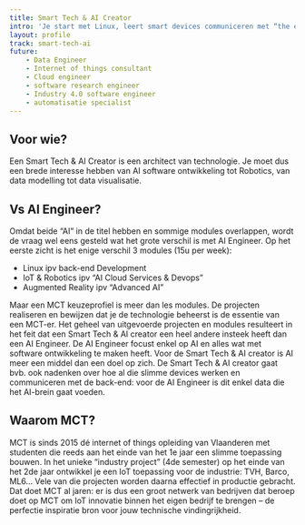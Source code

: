 ```yaml
---
title: Smart Tech & AI Creator
intro: 'Je start met Linux, leert smart devices communiceren met “the edge” of “the cloud” en verdiept je in Big Data en AI. Je wil immers begrijpen hoe een compleet Internet of Things project werkt van sensor t.e.m. AI back-end. Je ontwikkelt een Augmented Reality interface omdat dit voor veel internet of things applicaties dé manier is om informatie dicht bij de gebruikers van de IoT applicatie te brengen.  De Smart Tech & AI Creator is ons profiel dat technologisch het diepst duikt in de internet-of-things-wereld.'
layout: profile
track: smart-tech-ai
future:
    - Data Engineer
    - Internet of things consultant
    - Cloud engineer
    - software research engineer
    - Industry 4.0 software engineer
    - automatisatie specialist
---
```


## Voor wie?
Een Smart Tech & AI Creator is een architect van technologie. Je moet dus een brede interesse hebben van AI software ontwikkeling tot Robotics, van data modelling tot data visualisatie. 

## Vs AI Engineer?
Omdat beide “AI” in de titel hebben en sommige modules overlappen, wordt de vraag wel eens gesteld wat het grote verschil is met AI Engineer. Op het eerste zicht is het enige verschil 3 modules (15u per week):

- Linux ipv back-end Development
- IoT & Robotics ipv “AI Cloud Services & Devops”
- Augmented Reality ipv “Advanced AI”

Maar een MCT keuzeprofiel is meer dan les modules. De projecten realiseren en bewijzen dat je de technologie beheerst is de essentie van een MCT-er. Het geheel van uitgevoerde projecten en modules resulteert in het feit dat een Smart Tech & AI creator een heel andere insteek heeft dan een AI Engineer. 
De AI Engineer focust enkel op AI en alles wat met software ontwikkeling te maken heeft. 
Voor de Smart Tech & AI creator is AI meer een middel dan een doel op zich. De Smart Tech & AI creator gaat bvb. ook nadenken over hoe al die slimme devices werken en communiceren met de back-end: voor de AI Engineer is dit enkel data die het AI-brein gaat voeden.

## Waarom MCT?
MCT is sinds 2015 dé internet of things opleiding van Vlaanderen met studenten die reeds aan het einde van het 1e jaar een slimme toepassing bouwen. In het unieke “industry project” (4de semester) op het einde van het 2de jaar ontwikkel je een IoT toepassing voor de industrie: TVH, Barco, ML6… Vele van die projecten worden daarna effectief in productie gebracht. Dat doet MCT al jaren: er is dus een groot netwerk van bedrijven dat beroep doet op MCT om IoT innovatie binnen het eigen bedrijf te brengen – de perfectie inspiratie bron voor jouw technische vindingrijkheid.  
